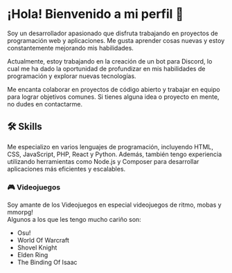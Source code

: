 
# ¡Hola! Bienvenido a mi perfil 👋

Soy un desarrollador apasionado que disfruta trabajando en proyectos de programación web y aplicaciones. Me gusta aprender cosas nuevas y estoy constantemente mejorando mis habilidades.

Actualmente, estoy trabajando en la creación de un bot para Discord, lo cual me ha dado la oportunidad de profundizar en mis habilidades de programación y explorar nuevas tecnologías.

Me encanta colaborar en proyectos de código abierto y trabajar en equipo para lograr objetivos comunes. Si tienes alguna idea o proyecto en mente, no dudes en contactarme.



## 🛠 Skills
Me especializo en varios lenguajes de programación, incluyendo HTML, CSS, JavaScript, PHP, React y Python. Además, también tengo experiencia utilizando herramientas como Node.js y Composer para desarrollar aplicaciones más eficientes y escalables.



### 🎮 Videojuegos

Soy amante de los Videojuegos en especial videojuegos de ritmo, mobas y mmorpg!   
Algunos a los que les tengo mucho cariño son:

- Osu! 
- World Of Warcraft
- Shovel Knight
- Elden Ring
- The Binding Of Isaac

